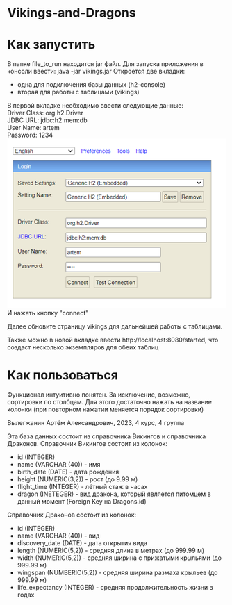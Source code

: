 # Vikings-and-Dragons

# Как запустить

В папке file_to_run находится jar файл. 
Для запуска приложения в консоли ввести: java -jar vikings.jar
Откроется две вкладки:
- одна для подключения базы данных (h2-console)
- вторая для работы с таблицами (vikings)


В первой вкладке необходимо ввести следующие данные:    
Driver Class:	org.h2.Driver   
JDBC URL:	jdbc:h2:mem:db   
User Name:	artem   
Password:	1234   
![Подключение к БД](https://github.com/artemonchergithub/Vikings-and-Dragons/blob/main/images/%D0%92%D1%85%D0%BE%D0%B4%20%D0%B2%20%D0%B1%D0%B4.png)
И нажать кнопку "connect"

Далее обновите страницу vikings для дальнейшей работы с таблицами.

Также можно в новой вкладке ввести http://localhost:8080/started, что создаст несколько экземпляров для обеих таблиц

# Как пользоваться

Функционал интуитивно понятен. За исключение, возможно, сортировки по столбцам. Для этого достаточно нажать на название колонки (при повторном нажатии меняется порядок сортировки)

Вылегжанин Артём Александрович, 2023, 4 курс, 4 группа

Эта база данных состоит из справочника Викингов и справочника Драконов.
Справочник Викингов состоит из колонок:
- id (INTEGER)
- name (VARCHAR (40)) - имя
- birth_date (DATE) - дата рождения
- height (NUMERIC(3,2)) - рост (до 9.99 м)
- flight_time (INTEGER) - лётный стаж в часах
- dragon (INETEGER) - вид дракона, который является питомцем в данный момент (Foreign Key на Dragons.id)

Справочник Драконов состоит из колонок:
- id (INTEGER)
- name (VARCHAR (40)) - вид
- discovery_date (DATE) - дата открытия вида
- length (NUMERIC(5,2)) - средняя длина в метрах (до 999.99 м)
- width (NUMERIC(5,2)) - средняя ширина с прижатыми крыльями (до 999.99 м)
- wingspan (NUMBERIC(5,2)) - средняя ширина размаха крыльев (до 999.99 м)
- life_expectancy (INTEGER) - средняя продолжительность жизни в годах
